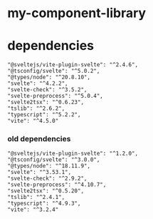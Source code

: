 # my-component-library

# dependencies

    "@sveltejs/vite-plugin-svelte": "^2.4.6",
    "@tsconfig/svelte": "^5.0.2",
    "@types/node": "^20.8.10",
    "svelte": "^4.2.2",
    "svelte-check": "^3.5.2",
    "svelte-preprocess": "^5.0.4",
    "svelte2tsx": "^0.6.23",
    "tslib": "^2.6.2",
    "typescript": "^5.2.2",
    "vite": "^4.5.0"

### old dependencies

    "@sveltejs/vite-plugin-svelte": "^1.2.0",
    "@tsconfig/svelte": "^3.0.0",
    "@types/node": "^18.11.9",
    "svelte": "^3.53.1",
    "svelte-check": "^2.9.2",
    "svelte-preprocess": "^4.10.7",
    "svelte2tsx": "^0.5.20",
    "tslib": "^2.4.1",
    "typescript": "^4.9.3",
    "vite": "^3.2.4"